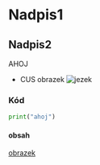 ﻿# Nadpis1
## Nadpis2
AHOJ
- CUS
obrazek ![jezek](https://github.com/user-attachments/assets/2199ca69-0b30-4b27-ab67-582bb799e4ce)


### Kód 
```python
print("ahoj")
```

#### obsah
[obrazek](obrazek)
